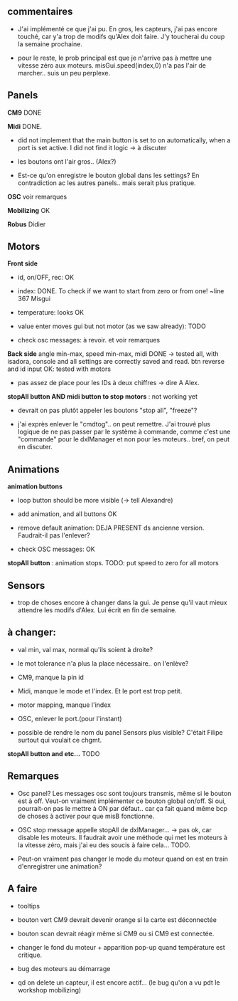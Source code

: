 ## commentaires

- J'ai implémenté ce que j'ai pu. En gros, les capteurs, j'ai pas encore touché, car y'a trop de modifs qu'Alex doit faire. J'y toucherai du coup la semaine prochaine.

- pour le reste, le prob principal est que je n'arrive pas à mettre une vitesse zéro aux moteurs. misGui.speed(index,0) n'a pas l'air de marcher.. suis un peu perplexe.

## Panels

**CM9** DONE

**Midi** DONE. 

- did not implement that the main button is set to on automatically, when a port is set active. I did not find it logic -> à discuter

- les boutons ont l'air gros.. (Alex?)

- Est-ce qu'on enregistre le bouton global dans les settings? En contradiction ac les autres panels.. mais serait plus pratique.

**OSC** voir remarques

**Mobilizing** OK

**Robus** Didier

## Motors
**Front side** 

- id, on/OFF, rec: OK 

- index: DONE. To check if we want to start from zero or from one! ~line 367 Misgui

- temperature: looks OK 

- value enter moves gui but not motor (as we saw already): TODO

- check osc messages: à revoir. et voir remarques

**Back side** angle min-max, speed min-max, midi DONE -> tested all, with isadora, console and all settings are correctly saved and read. btn reverse and id input OK: tested with motors

- pas assez de place pour les IDs à deux chiffres -> dire A Alex.

**stopAll button AND midi button to stop motors** : not working yet

- devrait on pas plutôt appeler les boutons "stop all", "freeze"?

- j'ai exprès enlever le "cmdtog".. on peut remettre. J'ai trouvé plus logique de ne pas passer par le système à commande, comme c'est une "commande" pour le dxlManager et non pour les moteurs.. bref, on peut en discuter.



## Animations

**animation buttons**

- loop button should be more visible (-> tell Alexandre)

- add animation, and all buttons OK

- remove default animation: DEJA PRESENT ds ancienne version. Faudrait-il pas l'enlever?

- check OSC messages: OK


**stopAll button** : animation stops. TODO: put speed to zero for all motors

## Sensors

- trop de choses encore à changer dans la gui. Je pense qu'il vaut mieux attendre les modifs d'Alex. Lui écrit en fin de semaine.

## à changer:

- val min, val max, normal qu'ils soient à droite?

- le mot tolerance n'a plus la place nécessaire.. on l'enlève?

- CM9, manque la pin id

- Midi, manque le mode et l'index. Et le port est trop petit.

- motor mapping, manque l'index

- OSC, enlever le port.(pour l'instant)

- possible de rendre le nom du panel Sensors plus visible? C'était Filipe surtout qui voulait ce chgmt.

**stopAll button and etc...** TODO 


## Remarques

- Osc panel? Les messages osc sont toujours transmis, même si le bouton est à off. Veut-on vraiment implémenter ce bouton global on/off. Si oui, pourrait-on pas le mettre à ON par défaut.. car ça fait quand même bcp de choses à activer pour que misB fonctionne.

- OSC stop message appelle stopAll de dxlManager... -> pas ok, car disable les moteurs. Il faudrait avoir une méthode qui met les moteurs à la vitesse zéro, mais j'ai eu des soucis à faire cela... TODO.

- Peut-on vraiment pas changer le mode du moteur quand on est en train d'enregistrer une animation?

## A faire

- tooltips

- bouton vert CM9 devrait devenir orange si la carte est déconnectée

- bouton scan devrait réagir même si CM9 ou si CM9 est connectée.

- changer le fond du moteur + apparition pop-up quand température est critique.

- bug des moteurs au démarrage

- qd on delete un capteur, il est encore actif... (le bug qu'on a vu pdt le workshop mobilizing)